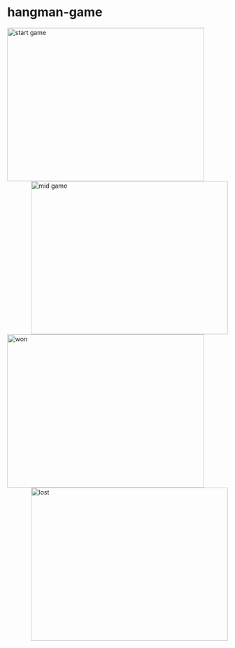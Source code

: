 # hangman-game


<p float="left">
  <img src="https://user-images.githubusercontent.com/57052959/149631213-76af07a9-d30b-4aef-b62b-a8726386e385.JPG" height="350" width="450" alt="start game">
  <img src="https://user-images.githubusercontent.com/57052959/149631243-db9dc3d4-74c4-4367-9209-e318b5937efa.JPG" height="350" width="450" align="right" alt="mid game">
</p>

<p float="left">  
  <img src="https://user-images.githubusercontent.com/57052959/149631255-02aada84-cc66-4e93-b3a5-8c67750dba12.JPG" height="350" width="450" alt="won">
  <img src="https://user-images.githubusercontent.com/57052959/149631292-8bb4d4cb-0580-4d82-a65c-dcf314a096e6.JPG" height="350" width="450" align="right" alt="lost">
</p>


<p><a href="https://giphy.com/gifs/0WtftUUzl5pEku21k8"></a></p>
